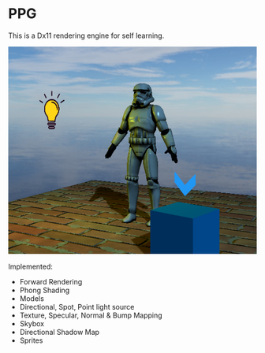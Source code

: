 # PPG

This is a Dx11 rendering engine for self learning.

![alt text](Docs/screenshot.png "Screenshot")

Implemented:
* Forward Rendering
* Phong Shading
* Models
* Directional, Spot, Point light source
* Texture, Specular, Normal & Bump Mapping
* Skybox
* Directional Shadow Map
* Sprites
